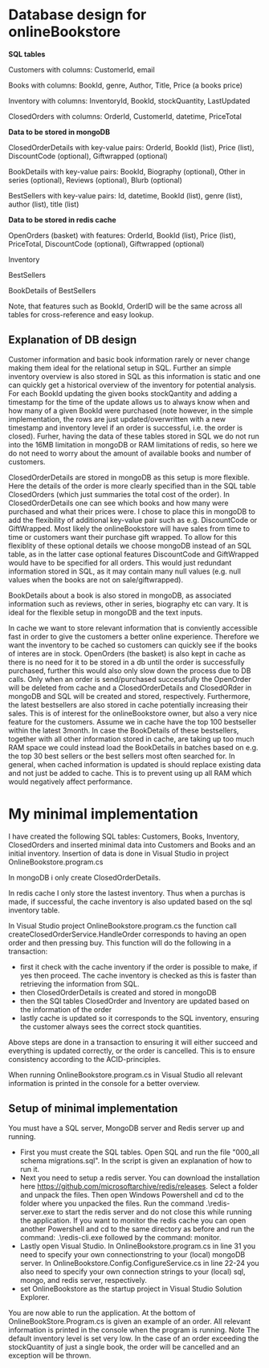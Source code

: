 # Database design for onlineBookstore

**SQL tables**

Customers with columns: CustomerId, email

Books with columns: BookId, genre, Author, Title, Price (a books price)

Inventory with columns: InventoryId, BookId, stockQuantity, LastUpdated

ClosedOrders with columns: OrderId, CustomerId, datetime, PriceTotal

**Data to be stored in mongoDB**

ClosedOrderDetails with key-value pairs: OrderId, BookId (list), Price (list), DiscountCode (optional), Giftwrapped (optional)

BookDetails with key-value pairs: BookId, Biography (optional), Other in series (optional), Reviews (optional), Blurb (optional)

BestSellers with key-value pairs: Id, datetime, BookId (list), genre (list), author (list), title (list)

**Data to be stored in redis cache**

OpenOrders (basket) with features: OrderId, BookId (list), Price (list), PriceTotal, DiscountCode (optional), Giftwrapped (optional)

Inventory

BestSellers

BookDetails of BestSellers

Note, that features such as BookId, OrderID will be the same across all tables for cross-reference and easy lookup.


## Explanation of DB design
Customer information and basic book information rarely or never change making them ideal for the relational setup in SQL. Further an simple inventory overview is also stored in SQL as this information is static and one can quickly get a historical overview of the inventory for potential analysis. For each BookId updating the given books stockQantity and adding a timestamp for the time of the update allows us to always know when and how many of a given BookId were purchased (note however, in the simple implementation, the rows are just updated/overwritten with a new timestamp and inventory level if an order is successful, i.e. the order is closed).
Furher, having the data of these tables stored in SQL we do not run into the 16MB limitation in mongoDB or RAM limitations of redis, so here we do not need to worry about the amount of available books and number of customers.

ClosedOrderDetails are stored in mongoDB as this setup is more flexible. Here the details of the order is more clearly specified than in the SQL table ClosedOrders (which just summaries the total cost of the order). In ClosedOrderDetails one can see which books and how many were purchased and what their prices were. I chose to place this in mongoDB to add the flexibility of additional key-value pair such as e.g. DiscountCode or GiftWrapped. Most likely the onlineBookstore will have sales from time to time or customers want their purchase gift wrapped. To allow for this flexiblity of these optional details we choose mongoDB instead of an SQL table, as in the latter case optional features DiscountCode and GiftWrapped would have to be specified for all orders. This would just redundant information stored in SQL, as it may contain many null values (e.g. null values when the books are not on sale/giftwrapped).

BookDetails about a book is also stored in mongoDB, as associated information such as reviews, other in series, biography etc can vary. It is ideal for the flexible setup in mongoDB and the text inputs.

In cache we want to store relevant information that is conviently accessible fast in order to give the customers a better online experience. Therefore we want the inventory to be cached so customers can quickly see if the books of interes are in stock. OpenOrders (the basket) is also kept in cache as there is no need for it to be stored in a db until the order is successfully purchased, further this would also only slow down the process due to DB calls. Only when an order is send/purchased successfully the OpenOrder will be deleted from cache and a ClosedOrderDetails and ClosedORder in mongoDB and SQL will be created and stored, respectively. Furthermore, the latest bestsellers are also stored in cache potentially increasing their sales. This is of interest for the onlineBookstore owner, but also a very nice feature for the customers.
Assume we in cache have the top 100 bestseller within the latest 3month. In case the BookDetails of these bestsellers, together with all other information stored in cache, are taking up too much RAM space we could instead load the BookDetails in batches based on e.g. the top 30 best sellers or the best sellers most often searched for. In general, when cached information is updated is should replace existing data and not just be added to cache. This is to prevent using up all RAM which would negatively affect performance.


# My minimal implementation

I have created the following SQL tables: Customers, Books, Inventory, ClosedOrders and inserted minimal data into Customers and Books and an initial inventory. Insertion of data is done in Visual Studio in project OnlineBookstore.program.cs

In mongoDB i only create ClosedOrderDetails.

In redis cache I only store the lastest inventory. Thus when a purchas is made, if successful, the cache inventory is also updated based on the sql inventory table.

In Visual Studio project OnlineBookstore.program.cs the function call createClosedOrderService.HandleOrder corresponds to having an open order and then pressing buy. This function will do the following in a transaction:

- first it check with the cache inventory if the order is possible to make, if yes then proceed. The cache inventory is checked as this is faster than retrieving the information from SQL.
- then ClosedOrderDetails is created and stored in mongoDB
- then the SQl tables ClosedOrder and Inventory are updated based on the information of the order
- lastly cache is updated so it corresponds to the SQL inventory, ensuring the customer always sees the correct stock quantities.

Above steps are done in a transaction to ensuring it will either succeed and everything is updated correctly, or the order is cancelled. This is to ensure consistency according to the ACID-principles.

When running OnlineBookstore.program.cs in Visual Studio all relevant information is printed in the console for a better overview.


## Setup of minimal implementation

You must have a SQL server, MongoDB server and Redis server up and running.

- First you must create the SQL tables. Open SQL and run the file "000_all schema migrations.sql". In the script is given an explanation of how to run it.
- Next you need to setup a redis server. You can download the installation here https://github.com/microsoftarchive/redis/releases. Select a folder and unpack the files. Then open Windows Powershell and cd to the folder where you unpacked the files. Run the command .\redis-server.exe to start the redis server and do not close this while running the application. If you want to monitor the redis cache you can open another Powershell and cd to the same directory as before and run the command: .\redis-cli.exe followed by the command: monitor.
- Lastly open Visual Studio. In OnlineBookstore.program.cs in line 31 you need to specify your own connectionstring to your (local) mongoDB server. In OnlineBookstore.Config.ConfigureService.cs in line 22-24 you also need to specify your own connection strings to your (local) sql, mongo, and redis server, respectively.
- set OnlineBookstore as the startup project in Visual Studio Solution Explorer.
  
You are now able to run the application. At the bottom of OnlineBookStore.Program.cs is given an example of an order. All relevant information is printed in the console when the program is running. Note The default inventory level is set very low. In the case of an order exceeding the stockQuantity of just a single book, the order will be cancelled and an exception will be thrown.

  
